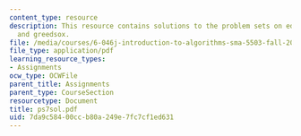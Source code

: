 ```yaml
---
content_type: resource
description: This resource contains solutions to the problem sets on edit distance
  and greedsox.
file: /media/courses/6-046j-introduction-to-algorithms-sma-5503-fall-2005/7da9c58400ccb80a249e7fc7cf1ed631_ps7sol.pdf
file_type: application/pdf
learning_resource_types:
- Assignments
ocw_type: OCWFile
parent_title: Assignments
parent_type: CourseSection
resourcetype: Document
title: ps7sol.pdf
uid: 7da9c584-00cc-b80a-249e-7fc7cf1ed631
---
```


